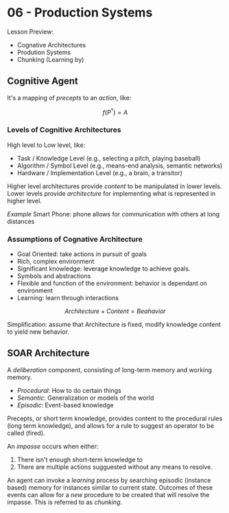 # 06 - Production Systems

Lesson Preview:

- Cognative Architectures
- Prodution Systems
- Chunking (Learning by)


## Cognitive Agent

It's a mapping of *precepts* to an *action*, like:

$$ f(P^*) = A $$

### Levels of Cognitive Architectures

High level to Low level, like:

- Task / Knowledge Level
  (e.g., selecting a pitch, playing baseball)
- Algorithm / Symbol Level
  (e.g., means-end analysis, semantic networks)
- Hardware / Implementation Level
  (e.g., a brain, a transitor)

Higher level architectures provide *content* to be manipulated in lower levels. Lower levels provide *architecture* for implementing what is represented in higher level. 

*Example* Smart Phone: phone allows for communication with others at long distances

### Assumptions of Cognative Architecture

- Goal Oriented: take actions in pursuit of goals
- Rich, complex environment
- Significant knowledge: leverage knowledge to achieve goals.
- Symbols and abstractions
- Flexible and function of the environment: behavior is dependant on environment
- Learning: learn through interactions

$$ Architecture + Content = Beahavior $$


Simplification: assume that Architecture is fixed, modify knowledge content to yield new behavior. 

## SOAR Architecture

A *deliberation* component, consisting of long-term memory and working memory.

- *Procedural*: How to do certain things
- *Semantic*: Generalization or models of the world
- *Episodic*: Event-based knowledge

Precepts, or short term knowledge, provides content to the procedural rules (long term knowledge), and allows for a rule to suggest an operator to be called (fired).

An *impasse* occurs when either:

1. There isn't enough short-term knowledge to 
2. There are multiple actions sugguested without any means to resolve.

An agent can invoke a *learning* process by searching episodic (instance based) memory for instances similar to current state. Outcomes of these events can allow for a *new* procedure to be created that will resolve the impasse. This is referred to as *chunking*.

